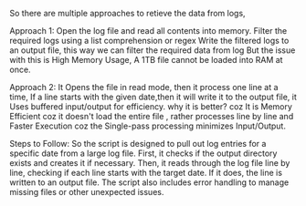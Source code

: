 So there are multiple approaches to retieve the data from logs,


Approach 1:  Open the log file and read all contents into memory.
            Filter the required logs using a list comprehension or regex
            Write the filtered logs to an output file, this way we can filter the required data from log
            But the issue with this is High Memory Usage, A 1TB file cannot be loaded into RAM at once.



            
Approach 2:
            It Opens the file in read mode, then it process one line at a time,
            If a line starts with the given date,then it will write it to the output file,
            it Uses buffered input/output for efficiency.
            why it is better? coz 
            It is Memory Efficient coz it doesn't load the entire file , rather processes line by line and
            Faster Execution coz  the Single-pass processing minimizes Input/Output.

            
Steps to Follow:
            So the script is designed to pull out log entries for a specific date from a large log file.
            First, it checks if the output directory exists and creates it if necessary. Then, it reads through the log file line by line, checking if each                 line starts with the target date.
            If it does, the line is written to an output file. The script also includes error handling to manage missing files or other unexpected issues.                 

            
            

            
